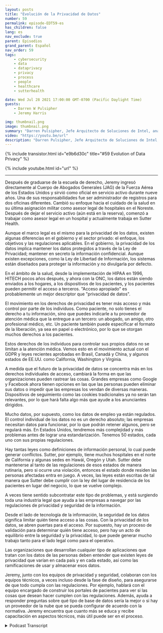 ```yaml
---
layout: posts
title: "Evolución de la Privacidad de Datos"
number: 59
permalink: episode-EDT59-es
has_children: false
lang: es
nav_exclude: true
parent: Episodios
grand_parent: Español
nav_order: 59
tags:
    - cybersecurity
    - data
    - dataprivacy
    - privacy
    - process
    - people
    - healthcare
    - sutterhealth

date: Wed Jul 28 2021 17:00:00 GMT-0700 (Pacific Daylight Time)
guests:
    - Darren W Pulsipher
    - Jeremy Harris

img: thumbnail.png
image: thumbnail.png
summary: "Darren Pulsipher, Jefe Arquitecto de Soluciones de Intel, analiza qué significa realmente la privacidad de los datos y su dirección futura junto a Jeremy Harris, Consejero General Adjunto de Privacidad/Seguridad de la Información, en Sutter Health."
video: "https://youtu.be/url"
description: "Darren Pulsipher, Jefe Arquitecto de Soluciones de Intel, analiza qué significa realmente la privacidad de los datos y su dirección futura junto a Jeremy Harris, Consejero General Adjunto de Privacidad/Seguridad de la Información, en Sutter Health."
---
```


<div>
{% include transistor.html id="e9b6d30c" title="#59 Evolution of Data Privacy" %}

{% include youtube.html id="url" %}
</div>

---

Después de graduarse de la escuela de derecho, Jeremy ingresó directamente al Cuerpo de Abogados Generales (JAG) de la Fuerza Aérea de los Estados Unidos y sirvió como oficial en servicio activo durante nueve años. Una de sus responsabilidades fue ser administrador de registros para dos oficinas diferentes. Cambió su enfoque hacia el cuidado de la salud en su última asignación militar como asesor legal de hospitales en el Noreste. Después de dejar el servicio activo (aún está en la reserva), comenzó a trabajar como asesor legal en un hospital y actualmente trabaja en Sutter Health.

Aunque el marco legal es el mismo para la privacidad de los datos, existen algunas diferencias en el gobierno y el sector privado: el enfoque, los objetivos y las regulaciones aplicables. En el gobierno, la privacidad de los datos implica mantener los datos protegidos a través de la Ley de Privacidad; mantener en secreto la información confidencial. Aunque existen excepciones, como la Ley de Libertad de Información, los sistemas están diseñados para proteger la información y no divulgarla por defecto.

En el ámbito de la salud, desde la implementación de HIPAA en 1996, HITECH pocos años después, y ahora con la ONC, los datos están siendo enviados a los hogares, a los dispositivos de los pacientes, y los pacientes pueden permitir el acceso a terceros. "Acceso apropiado" es probablemente un mejor descriptor que "privacidad de datos".

El movimiento en los derechos de privacidad es tener más acceso y más control por parte de los individuos. Como paciente, no solo tienes el derecho a tu información, sino que puedes indicarle a tu proveedor de atención médica que la entregue a un tercero: un abogado, un amigo, otro profesional médico, etc. Un paciente también puede especificar el formato de la liberación, ya sea en papel o electrónico, por lo que se otorgan muchos derechos a los pacientes.

Estos derechos de los individuos para controlar sus propios datos no se limitan a la atención médica. Vemos esto en el movimiento actual con el GDPR y leyes recientes aprobadas en Brasil, Canadá y China, y algunos estados de EE.UU. como California, Washington y Virginia.

A medida que el futuro de la privacidad de datos se concentra más en los derechos individuales de acceso, cambiará la forma en que las organizaciones pueden rastrear las cosas. Grandes empresas como Google y Facebook ahora tienen opciones en las que las personas pueden eliminar sus datos o impedir que las empresas los vendan de diversas maneras. Dispositivos de seguimiento como las cookies tradicionales ya no serán tan relevantes, por lo que hará falta algo más que ayude a los anunciantes dirigidos.

Mucho datos, por supuesto, como los datos de empleo ya están regulados. El control individual de los datos no es un derecho absoluto; las empresas necesitan datos para funcionar, por lo que podrán retener algunos, pero se regulará más. En Estados Unidos, tendremos más complejidad y más problemas antes de lograr una estandarización. Tenemos 50 estados, cada uno con sus propias regulaciones.

Hay tantas leyes como definiciones de información personal, lo cual puede generar conflictos. Sutter, por ejemplo, tiene muchos hospitales en el norte de California y algunas sedes en Hawái, Oregón y Utah. Sutter debe mantenerse al tanto de las regulaciones de esos estados de manera rutinaria, pero si ocurre una violación, entonces el estado donde residen las personas afectadas entra en juego. A veces, las leyes están escritas de tal manera que Sutter debe cumplir con la ley del lugar de residencia de los pacientes en lugar del negocio, lo que se vuelve complejo.

A veces tiene sentido subcontratar este tipo de problemas, y está surgiendo toda una industria legal que ayuda a las empresas a navegar por las regulaciones de privacidad y seguridad de la información.

Desde el lado de tecnología de la información, la seguridad de los datos significa limitar quién tiene acceso a las cosas. Con la privacidad de los datos, se abren puertas para el acceso. Por supuesto, hay un proceso de validación para determinar quién tiene acceso, pero hay un acto de equilibrio entre la seguridad y la privacidad, lo que puede generar mucho trabajo tanto para el lado legal como para el operativo.

Las organizaciones que desarrollan cualquier tipo de aplicaciones que tratan con los datos de las personas deben entender que existen leyes de privacidad que varían en cada país y en cada estado, así como las ramificaciones de usar y almacenar esos datos.

Jeremy, junto con los equipos de privacidad y seguridad, colaboran con los equipos técnicos, a veces incluso desde la fase de diseño, para asegurarse de que todo cumpla con las regulaciones. Por ejemplo, hablará con el equipo encargado de construir los portales de pacientes para ver si las cosas que desean hacer cumplen con las regulaciones. Además, ayuda a responder preguntas sobre qué tipo de base de datos sería la mejor o si hay un proveedor de la nube que se pueda configurar de acuerdo con la normativa. Jeremy encuentra que cuanto más se educa y recibe capacitación en aspectos técnicos, más útil puede ser en el proceso.



<details>
<summary> Podcast Transcript </summary>

<p></p>

</details>
